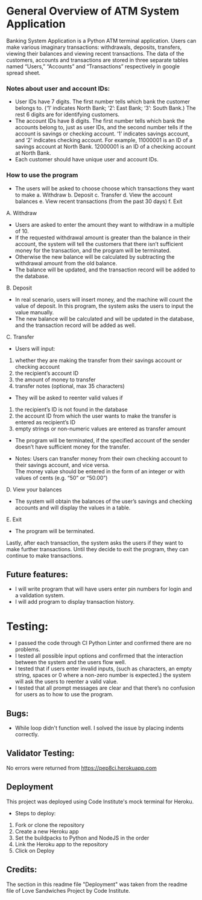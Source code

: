 # General Overview of ATM System Application

Banking System Application is a Python ATM terminal application.  Users can make various imaginary transactions: withdrawals, deposits, transfers, viewing their balances and viewing recent transactions.  The data of the customers, accounts and transactions are stored in three separate tables named “Users,” “Accounts” and “Transactions” respectively in google spread sheet. 

### Notes about user and account IDs: 
- User IDs have 7 digits.  The first number tells which bank the customer belongs to.  (‘1’ indicates North Bank; ‘2’: East Bank; ‘3’: South Bank.)  The rest 6 digits are for identifying customers.  
- The account IDs have 8 digits.  The first number tells which bank the accounts belong to, just as user IDs, and the second number tells if the account is savings or checking account.  ‘1’ indicates savings account, and ‘2’ indicates checking account.  For example, 11000001 is an ID of a savings account at North Bank.  12000001 is an ID of a checking account at North Bank.
- Each customer should have unique user and account IDs.  

### How to use the program
- The users will be asked to choose choose which transactions they want to make
a.  Withdraw
b.  Deposit
c.  Transfer
d.  View the account balances
e.  View recent transactions (from the past 30 days)
f.  Exit

A. Withdraw
- Users are asked to enter the amount they want to withdraw in a multiple of 10.
- If the requested withdrawal amount is greater than the balance in their account, the system will tell the customers that there isn’t sufficient money for the transaction, and the program will be terminated.  
- Otherwise the new balance will be calculated by subtracting the withdrawal amount from the old balance.
- The balance will be updated, and the transaction record will be added to the database.  

B. Deposit
- In real scenario, users will insert money, and the machine will count the value of deposit.  In this program, the system asks the users to input the value manually. 
- The new balance will be calculated and will be updated in the database, and the transaction record will be added as well.

C. Transfer
- Users will input:
1. whether they are making the transfer from their savings account or checking account
2. the recipient’s account ID 
3. the amount of money to transfer 
4. transfer notes (optional, max 35 characters)

- They will be asked to reenter valid values if 
1. the recipient’s ID is not found in the database
2. the account ID from which the user wants to make the transfer is entered as recipient’s ID
3. empty strings or non-numeric values are entered as transfer amount

- The program will be terminated, if the specified account of the sender doesn’t have sufficient money for the transfer.

- Notes: Users can transfer money from their own checking account to their savings account, and vice versa.  
The money value should be entered in the form of an integer or with values of cents (e.g. “50” or “50.00”)

D. View your balances
- The system will obtain the balances of the user’s savings and checking accounts and will display the values in a table.  

E. Exit
- The program will be terminated.  

Lastly, after each transaction, the system asks the users if they want to make further transactions.  Until they decide to exit the program, they can continue to make transactions.

## Future features:
- I will write program that will have users enter pin numbers for login and a validation system.
- I will add program to display transaction history.

# Testing:
- I passed the code through CI Python Linter and confirmed there are no problems.
- I tested all possible input options and confirmed that the interaction between the system and the users flow well.
- I tested that if users enter invalid inputs, (such as characters, an empty string, spaces or 0 where a non-zero number is expected.) the system will ask the users to reenter a valid value.  
- I tested that all prompt messages are clear and that there’s no confusion for users as to how to use the program.  

## Bugs:
- While loop didn't function well.  I solved the issue by placing indents correctly.

## Validator Testing: 
No errors were returned from https://pep8ci.herokuapp.com

## Deployment
This project was deployed using Code Institute's mock terminal for Heroku.
- Steps to deploy:
1. Fork or clone the repository
2. Create a new Heroku app
3. Set the buildpacks to Python and NodeJS in the order
4. Link the Heroku app to the repository
5. Click on Deploy

## Credits:
The section in this readme file "Deployment" was taken from the readme file of Love Sandwiches Project by Code Institute.